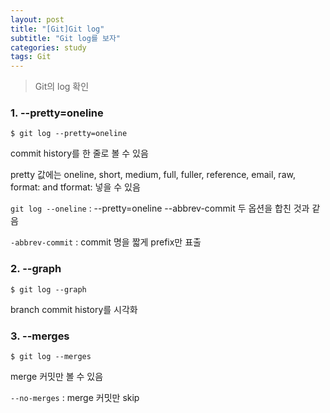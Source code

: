```yaml
---
layout: post
title: "[Git]Git log"
subtitle: "Git log를 보자"
categories: study
tags: Git
---
```

> Git의 log 확인


### 1. --pretty=oneline
```git
$ git log --pretty=oneline
```
commit history를 한 줄로 볼 수 있음

pretty 값에는 oneline, short, medium, full, fuller, reference, email, raw, format:<string> and tformat:<string> 넣을 수 있음 

`git log --oneline` : --pretty=oneline --abbrev-commit 두 옵션을 합친 것과 같음  

`-abbrev-commit` : commit 명을 짧게 prefix만 표출

### 2. --graph
```git
$ git log --graph
```
branch commit history를 시각화

### 3. --merges
```git
$ git log --merges
```
merge 커밋만 볼 수 있음  

`--no-merges` : merge 커밋만 skip